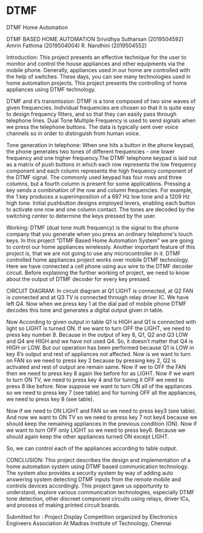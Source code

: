 # DTMF
DTMF Home Automation

DTMF BASED HOME AUTOMATION
Srividhya Sutharsan (2019504592)
Amrin Fathima (2019504004)
R. Nandhini (2019504552)


Introduction:
This project presents an effective technique for the user to monitor and control the house appliances and other equipments via the mobile phone. Generally, appliances used in our home are controlled with the help of switches. These days, you can see many technologies used in home automation projects. This project presents the controlling of home appliances using DTMF technology.

DTMF and it’s transmission:
DTMF is a tone composed of two sine waves of given frequencies. Individual frequencies are chosen so that it is quite easy to design frequency filters, and so that they can easily pass through telephone lines. Dual Tone Multiple Frequency is used to send signals when we press the telephone buttons. The data is typically sent over voice channels so in order to distinguish from human voice.

Tone generation in telephone:
 When one hits a button in the phone keypad, the phone generates two tones of different frequencies - one lower frequency and one higher frequency.The DTMF telephone keypad is laid out as a matrix of push buttons in which each row represents the low frequency component and each column represents the high frequency component of the DTMF signal. The commonly used keypad has four rows and three columns, but a fourth column is present for some applications. Pressing a key sends a combination of the row and column frequencies. For example, the 1 key produces a superimposition of a 697 Hz low tone and a 1209 Hz high tone. Initial pushbutton designs employed levers, enabling each button to activate one row and one column contact. The tones are decoded by the switching center to determine the keys pressed by the user.

Working:
DTMF (dual tone multi frequency) is the signal to the phone company that you generate when you press an ordinary telephone's touch keys. In this project “DTMF Based Home Automation System” we are going to control our home appliances wirelessly. Another important feature of this project is, that we are not going to use any microcontroller in it. DTMF controlled home appliances project works over mobile DTMF technology.
Here we have connected a cell phone using aux wire to the DTMF decoder circuit. Before explaining the further working of project, we need to know about the output of DTMF decoder for every key pressed.

CIRCUIT DIAGRAM:
In circuit diagram at Q1 LIGHT is connected, at Q2 FAN is connected and at Q3 TV is connected through relay driver IC. We have left Q4. Now when we press key 1 at the dial pad of mobile phone DTMF decodes this tone and generates a digital output given in table.

Now According to given output in table Q1 is HIGH and Q1 is connected with light so LIGHT is turned ON. If we want to turn OFF the LIGHT, we need to press key number 8. Because in the output of key 8, Q1, Q2 and Q3 LOW and Q4 are HIGH and we have not used Q4. So, it doesn’t matter that Q4 is HIGH or LOW. But our operation has been performed because Q1 is LOW in key 8’s output and rest of appliances not affected. Now is we want to turn on FAN so we need to press key 2 because by pressing key 2, Q2 is activated and rest of output are remain same. Now if we to OFF the FAN then we need to press key 8 again like before for as LIGHT. Now if we want to turn ON TV, we need to press key 4 and for tuning it OFF we need to press 8 like before. Now suppose we want to turn ON all of the appliances so we need to press key 7 (see table) and for turning OFF all the appliances, we need to press key 8 (see table).

Now if we need to ON LIGHT and FAN so we need to press key3 (see table). And now we want to ON TV so we need to press key 7 not key4 because we should keep the remaining appliances in the previous condition (ON). Now if we want to turn OFF only LIGHT so we need to press key6. Because we should again keep the other appliances turned ON except LIGHT.

So, we can control each of the appliances according to table output.

CONCLUSION:
This project describes the design and implementation of a home automation system using DTMF based communication technology. The system also provides a security system by way of adding auto answering system detecting DTMF inputs from the remote mobile and controls devices accordingly. This project gave us opportunity to understand, explore various communication technologies, especially DTMF tone detection, other discreet component circuits using relays, driver ICs, and process of making printed circuit boards.





Submitted for :
Project Display Competition organized by Electronics Engineers Association
At Madras Institute of Technology, Chennai
